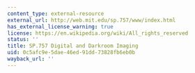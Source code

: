 ```yaml
---
content_type: external-resource
external_url: http://web.mit.edu/sp.757/www/index.html
has_external_license_warning: true
license: https://en.wikipedia.org/wiki/All_rights_reserved
status: ''
title: SP.757 Digital and Darkroom Imaging
uid: 0c5afc9e-5dae-46ed-91dd-73828fb6eb0b
wayback_url: ''
---
```

